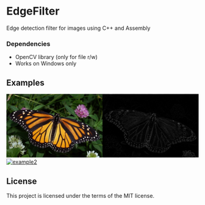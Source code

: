 # EdgeFilter
Edge detection filter for images using C++ and Assembly

### Dependencies
- OpenCV library (only for file r/w)
- Works on Windows only

## Examples
[![example1](Examples/monarch_in_may.jpg)](https://github.com/Eques72/EdgeFilter/tree/main/Examples)
[![example2](Examples/sample_1280×853.bmp)](https://github.com/Eques72/EdgeFilter/tree/main/Examples)

## License 
This project is licensed under the terms of the MIT license.  